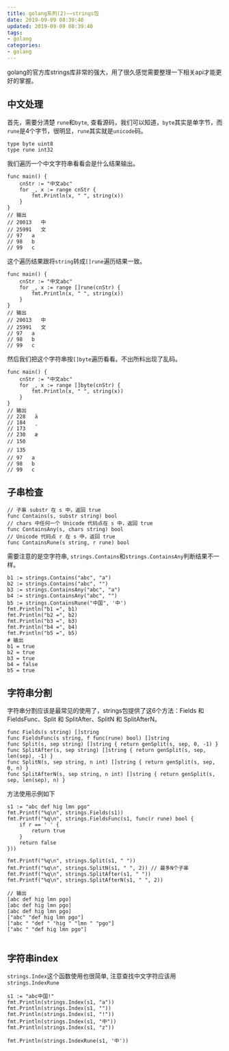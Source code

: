 ```yaml
---
title: golang系列(2)——strings包
date: 2019-09-09 08:39:40
updated: 2019-09-09 08:39:40
tags:
- golang
categories:
- golang
---
```


golang的官方库strings库非常的强大，用了很久感觉需要整理一下相关api才能更好的掌握。


<!-- more -->

## 中文处理

首先，需要分清楚 `rune`和`byte`, 查看源码，我们可以知道，`byte`其实是单字节，而`rune`是4个字节，很明显，`rune`其实就是`unicode`码。

```golang
type byte uint8
type rune int32
```

我们遍历一个中文字符串看看会是什么结果输出。

```golang
func main() {
	cnStr := "中文abc"
    for _, x := range cnStr {
		fmt.Println(x, " ", string(x))
	}
}
// 输出
// 20013   中
// 25991   文
// 97   a
// 98   b
// 99   c

```

这个遍历结果跟将`string`转成`[]rune`遍历结果一致。

```golang
func main() {
	cnStr := "中文abc"
    for _, x := range []rune(cnStr) {
		fmt.Println(x, " ", string(x))
	}
}
// 输出
// 20013   中
// 25991   文
// 97   a
// 98   b
// 99   c

```


然后我们把这个字符串按`[]byte`遍历看看。不出所料出现了乱码。

```golang
func main() {
	cnStr := "中文abc"
	for _, x := range []byte(cnStr) {
		fmt.Println(x, " ", string(x))
	}
}
// 输出
// 228   ä
// 184   ¸
// 173   ­
// 230   æ
// 150   
// 135   
// 97   a
// 98   b
// 99   c
```

## 子串检查
```
// 子串 substr 在 s 中，返回 true
func Contains(s, substr string) bool
// chars 中任何一个 Unicode 代码点在 s 中，返回 true
func ContainsAny(s, chars string) bool
// Unicode 代码点 r 在 s 中，返回 true
func ContainsRune(s string, r rune) bool
```

需要注意的是空字符串, `strings.Contains`和`strings.ContainsAny`判断结果不一样。

```shell
b1 := strings.Contains("abc", "a")
b2 := strings.Contains("abc", "")
b3 := strings.ContainsAny("abc", "a")
b4 := strings.ContainsAny("abc", "")
b5 := strings.ContainsRune("中国", '中')
fmt.Println("b1 =", b1)
fmt.Println("b2 =", b2)
fmt.Println("b3 =", b3)
fmt.Println("b4 =", b4)
fmt.Println("b5 =", b5)
# 输出
b1 = true
b2 = true
b3 = true
b4 = false
b5 = true
```

## 字符串分割
字符串分割应该是最常见的使用了，strings包提供了这6个方法：Fields 和 FieldsFunc、Split 和 SplitAfter、SplitN 和 SplitAfterN。

```
func Fields(s string) []string
func FieldsFunc(s string, f func(rune) bool) []string
func Split(s, sep string) []string { return genSplit(s, sep, 0, -1) }
func SplitAfter(s, sep string) []string { return genSplit(s, sep, len(sep), -1) }
func SplitN(s, sep string, n int) []string { return genSplit(s, sep, 0, n) }
func SplitAfterN(s, sep string, n int) []string { return genSplit(s, sep, len(sep), n) }
```

方法使用示例如下

```
s1 := "abc def hig lmn pgo"
fmt.Printf("%q\n", strings.Fields(s1))
fmt.Printf("%q\n", strings.FieldsFunc(s1, func(r rune) bool {
	if r == ' ' {
		return true
	}
	return false
}))

fmt.Printf("%q\n", strings.Split(s1, " "))
fmt.Printf("%q\n", strings.SplitN(s1, " ", 2)) // 最多N个子串
fmt.Printf("%q\n", strings.SplitAfter(s1, " "))
fmt.Printf("%q\n", strings.SplitAfterN(s1, " ", 2))

// 输出
[abc def hig lmn pgo]
[abc def hig lmn pgo]
[abc def hig lmn pgo]
["abc" "def hig lmn pgo"]
["abc " "def " "hig " "lmn " "pgo"]
["abc " "def hig lmn pgo"]


```

## 字符串index
`strings.Index`这个函数使用也很简单, 注意查找中文字符应该用`strings.IndexRune`

```
s1 := "abc中国!"
fmt.Println(strings.Index(s1, "a"))
fmt.Println(strings.Index(s1, ""))
fmt.Println(strings.Index(s1, "!"))
fmt.Println(strings.Index(s1, "中"))
fmt.Println(strings.Index(s1, "z"))

fmt.Println(strings.IndexRune(s1, '中'))
```